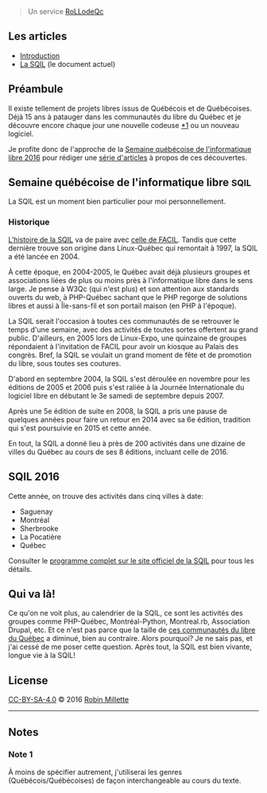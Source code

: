 > Un service [RoLLodeQc][]

## Les articles

* [Introduction][snapshot-rollodeqc-1]
* [La SQIL][snapshot-rollodeqc-2] (le document actuel)

## Préambule
Il existe tellement de projets libres issus de Québécois et de Québécoises.
Déjà 15 ans à patauger dans les communautés du libre du Québec et
je découvre encore chaque jour une nouvelle codeuse [*1][] ou un nouveau logiciel.

Je profite donc de l'approche de la
[Semaine québécoise de l'informatique libre 2016][SQIL] pour rédiger
une [série d'articles][snapshot-rollodeqc-1] à propos de ces découvertes.

## Semaine québécoise de l'informatique libre <small>SQIL</small>
La SQIL est un moment bien particulier pour moi personnellement.

### Historique
[L'histoire de la SQIL][Chronologie de la SQIL] va de paire avec
[celle de FACIL][Chronologie de FACIL]. Tandis que cette dernière
trouve son origine dans Linux-Québec qui remontait à 1997, la SQIL
a été lancée en 2004.

À cette époque, en 2004-2005, le Québec avait déjà plusieurs groupes
et associations liées de plus ou moins près à l'informatique libre dans
le sens large. Je pense à W3Qc (qui n'est plus) et son attention aux
standards ouverts du web, à PHP-Québec sachant que le PHP regorge de
solutions libres et aussi à Île-sans-fil et son portail maison
(en PHP à l'époque).

La SQIL serait l'occasion à toutes ces communautés de se retrouver le
temps d'une semaine, avec des activités de toutes sortes offertent
au grand public. D'ailleurs, en 2005 lors de Linux-Expo, une quinzaine
de groupes répondaient à l'invitation de FACIL pour avoir un kiosque
au Palais des congrès. Bref, la SQIL se voulait un grand moment de fête
et de promotion du libre, sous toutes ses coutures.

D'abord en septembre 2004, la SQIL s'est déroulée en novembre pour les
éditions de 2005 et 2006 puis s'est raliée à la Journée Internationale
du logiciel libre en débutant le 3e samedi de septembre depuis 2007.

Après une 5e édition de suite en 2008, la SQIL a pris une pause de
quelques années pour faire un retour en 2014 avec sa 6e édition,
tradition qui s'est poursuivie en 2015 et cette année.

En tout, la SQIL a donné lieu à près de 200 activités dans une dizaine
de villes du Québec au cours de ses 8 éditions, incluant celle de 2016.

## SQIL 2016
Cette année, on trouve des activités dans cinq villes à date:
* Saguenay
* Montréal
* Sherbrooke
* La Pocatière
* Québec

Consulter le
[programme complet sur le site officiel de la SQIL][Activités SQIL 2016]
pour tous les détails.

## Qui va là!
Ce qu'on ne voit plus, au calendrier de la SQIL, ce sont les activités
des groupes comme PHP-Québec, Montréal-Python, Montreal.rb,
Association Drupal, etc. Et ce n'est pas parce que la taille de
[ces communautés du libre du Québec][Informatique libre au Québec] a diminué, bien au contraire.
Alors pourquoi? Je ne sais pas, et j'ai cessé de me poser cette
question. Après tout, la SQIL est bien vivante, longue vie à la SQIL!

## License
[CC-BY-SA-4.0][] © 2016 [Robin Millette][]

------

## Notes
### Note 1
À moins de spécifier autrement, j'utiliserai les genres (Québécois/Québécoises)
de façon interchangeable au cours du texte.

[*1]: #note-1
[RoLLodeQc]: <http://www.rollodeqc.com/>
[SQIL]: <http://2016.sqil.info/>
[CC-BY-SA-4.0]: cc-by-sa.md
[Robin Millette]: /
[Chronologie de FACIL]: <http://wiki.facil.qc.ca/view/Chronologie_de_FACIL>
[Chronologie de la SQIL]: <http://wiki.facil.qc.ca/view/Semaine_qu%C3%A9b%C3%A9coise_de_l'informatique_libre>
[Informatique libre au Québec]: <http://wiki.facil.qc.ca/view/Informatique_libre_au_Qu%C3%A9bec>
[Activités SQIL 2016]: <http://2016.sqil.info/activites/>
[snapshot-rollodeqc-1]: /snapshot-rollodeqc-1
[snapshot-rollodeqc-2]: /snapshot-rollodeqc-2
